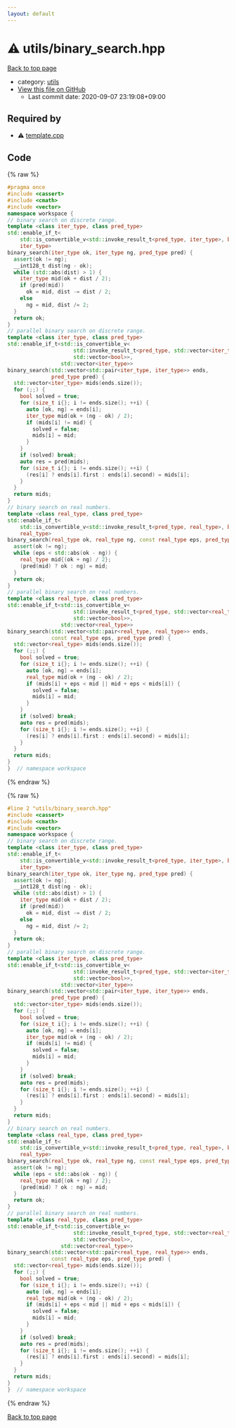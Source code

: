 ```yaml
---
layout: default
---
```


<!-- mathjax config similar to math.stackexchange -->
<script type="text/javascript" async
  src="https://cdnjs.cloudflare.com/ajax/libs/mathjax/2.7.5/MathJax.js?config=TeX-MML-AM_CHTML">
</script>
<script type="text/x-mathjax-config">
  MathJax.Hub.Config({
    TeX: { equationNumbers: { autoNumber: "AMS" }},
    tex2jax: {
      inlineMath: [ ['$','$'] ],
      processEscapes: true
    },
    "HTML-CSS": { matchFontHeight: false },
    displayAlign: "left",
    displayIndent: "2em"
  });
</script>

<script type="text/javascript" src="https://cdnjs.cloudflare.com/ajax/libs/jquery/3.4.1/jquery.min.js"></script>
<script src="https://cdn.jsdelivr.net/npm/jquery-balloon-js@1.1.2/jquery.balloon.min.js" integrity="sha256-ZEYs9VrgAeNuPvs15E39OsyOJaIkXEEt10fzxJ20+2I=" crossorigin="anonymous"></script>
<script type="text/javascript" src="../../assets/js/copy-button.js"></script>
<link rel="stylesheet" href="../../assets/css/copy-button.css" />


# :warning: utils/binary_search.hpp

<a href="../../index.html">Back to top page</a>

* category: <a href="../../index.html#2b3583e6e17721c54496bd04e57a0c15">utils</a>
* <a href="{{ site.github.repository_url }}/blob/master/utils/binary_search.hpp">View this file on GitHub</a>
    - Last commit date: 2020-09-07 23:19:08+09:00




## Required by

* :warning: <a href="../template.cpp.html">template.cpp</a>


## Code

<a id="unbundled"></a>
{% raw %}
```cpp
#pragma once
#include <cassert>
#include <cmath>
#include <vector>
namespace workspace {
// binary search on discrete range.
template <class iter_type, class pred_type>
std::enable_if_t<
    std::is_convertible_v<std::invoke_result_t<pred_type, iter_type>, bool>,
    iter_type>
binary_search(iter_type ok, iter_type ng, pred_type pred) {
  assert(ok != ng);
  __int128_t dist(ng - ok);
  while (std::abs(dist) > 1) {
    iter_type mid(ok + dist / 2);
    if (pred(mid))
      ok = mid, dist -= dist / 2;
    else
      ng = mid, dist /= 2;
  }
  return ok;
}
// parallel binary search on discrete range.
template <class iter_type, class pred_type>
std::enable_if_t<std::is_convertible_v<
                     std::invoke_result_t<pred_type, std::vector<iter_type>>,
                     std::vector<bool>>,
                 std::vector<iter_type>>
binary_search(std::vector<std::pair<iter_type, iter_type>> ends,
              pred_type pred) {
  std::vector<iter_type> mids(ends.size());
  for (;;) {
    bool solved = true;
    for (size_t i{}; i != ends.size(); ++i) {
      auto [ok, ng] = ends[i];
      iter_type mid(ok + (ng - ok) / 2);
      if (mids[i] != mid) {
        solved = false;
        mids[i] = mid;
      }
    }
    if (solved) break;
    auto res = pred(mids);
    for (size_t i{}; i != ends.size(); ++i) {
      (res[i] ? ends[i].first : ends[i].second) = mids[i];
    }
  }
  return mids;
}
// binary search on real numbers.
template <class real_type, class pred_type>
std::enable_if_t<
    std::is_convertible_v<std::invoke_result_t<pred_type, real_type>, bool>,
    real_type>
binary_search(real_type ok, real_type ng, const real_type eps, pred_type pred) {
  assert(ok != ng);
  while (eps < std::abs(ok - ng)) {
    real_type mid{(ok + ng) / 2};
    (pred(mid) ? ok : ng) = mid;
  }
  return ok;
}
// parallel binary search on real numbers.
template <class real_type, class pred_type>
std::enable_if_t<std::is_convertible_v<
                     std::invoke_result_t<pred_type, std::vector<real_type>>,
                     std::vector<bool>>,
                 std::vector<real_type>>
binary_search(std::vector<std::pair<real_type, real_type>> ends,
              const real_type eps, pred_type pred) {
  std::vector<real_type> mids(ends.size());
  for (;;) {
    bool solved = true;
    for (size_t i{}; i != ends.size(); ++i) {
      auto [ok, ng] = ends[i];
      real_type mid(ok + (ng - ok) / 2);
      if (mids[i] + eps < mid || mid + eps < mids[i]) {
        solved = false;
        mids[i] = mid;
      }
    }
    if (solved) break;
    auto res = pred(mids);
    for (size_t i{}; i != ends.size(); ++i) {
      (res[i] ? ends[i].first : ends[i].second) = mids[i];
    }
  }
  return mids;
}
}  // namespace workspace

```
{% endraw %}

<a id="bundled"></a>
{% raw %}
```cpp
#line 2 "utils/binary_search.hpp"
#include <cassert>
#include <cmath>
#include <vector>
namespace workspace {
// binary search on discrete range.
template <class iter_type, class pred_type>
std::enable_if_t<
    std::is_convertible_v<std::invoke_result_t<pred_type, iter_type>, bool>,
    iter_type>
binary_search(iter_type ok, iter_type ng, pred_type pred) {
  assert(ok != ng);
  __int128_t dist(ng - ok);
  while (std::abs(dist) > 1) {
    iter_type mid(ok + dist / 2);
    if (pred(mid))
      ok = mid, dist -= dist / 2;
    else
      ng = mid, dist /= 2;
  }
  return ok;
}
// parallel binary search on discrete range.
template <class iter_type, class pred_type>
std::enable_if_t<std::is_convertible_v<
                     std::invoke_result_t<pred_type, std::vector<iter_type>>,
                     std::vector<bool>>,
                 std::vector<iter_type>>
binary_search(std::vector<std::pair<iter_type, iter_type>> ends,
              pred_type pred) {
  std::vector<iter_type> mids(ends.size());
  for (;;) {
    bool solved = true;
    for (size_t i{}; i != ends.size(); ++i) {
      auto [ok, ng] = ends[i];
      iter_type mid(ok + (ng - ok) / 2);
      if (mids[i] != mid) {
        solved = false;
        mids[i] = mid;
      }
    }
    if (solved) break;
    auto res = pred(mids);
    for (size_t i{}; i != ends.size(); ++i) {
      (res[i] ? ends[i].first : ends[i].second) = mids[i];
    }
  }
  return mids;
}
// binary search on real numbers.
template <class real_type, class pred_type>
std::enable_if_t<
    std::is_convertible_v<std::invoke_result_t<pred_type, real_type>, bool>,
    real_type>
binary_search(real_type ok, real_type ng, const real_type eps, pred_type pred) {
  assert(ok != ng);
  while (eps < std::abs(ok - ng)) {
    real_type mid{(ok + ng) / 2};
    (pred(mid) ? ok : ng) = mid;
  }
  return ok;
}
// parallel binary search on real numbers.
template <class real_type, class pred_type>
std::enable_if_t<std::is_convertible_v<
                     std::invoke_result_t<pred_type, std::vector<real_type>>,
                     std::vector<bool>>,
                 std::vector<real_type>>
binary_search(std::vector<std::pair<real_type, real_type>> ends,
              const real_type eps, pred_type pred) {
  std::vector<real_type> mids(ends.size());
  for (;;) {
    bool solved = true;
    for (size_t i{}; i != ends.size(); ++i) {
      auto [ok, ng] = ends[i];
      real_type mid(ok + (ng - ok) / 2);
      if (mids[i] + eps < mid || mid + eps < mids[i]) {
        solved = false;
        mids[i] = mid;
      }
    }
    if (solved) break;
    auto res = pred(mids);
    for (size_t i{}; i != ends.size(); ++i) {
      (res[i] ? ends[i].first : ends[i].second) = mids[i];
    }
  }
  return mids;
}
}  // namespace workspace

```
{% endraw %}

<a href="../../index.html">Back to top page</a>

